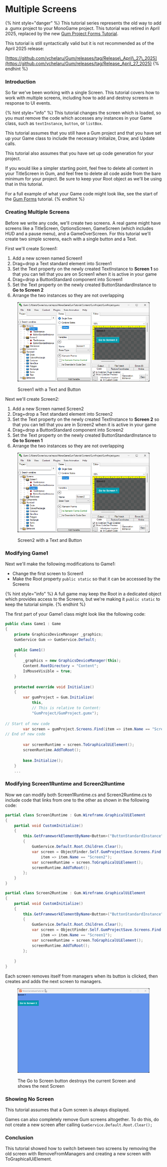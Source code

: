 # Multiple Screens

{% hint style="danger" %}
This tutorial series represents the old way to add a .gumx project to your MonoGame project. This tutorial was  retired in April 2025, replaced by the new [Gum Project Forms Tutorial](../gum-project-forms-tutorial/).

This tutorial is still syntactically valid but it is not recommended as of the April 2025 release:

[https://github.com/vchelaru/Gum/releases/tag/Release\_April\_27\_2025](https://github.com/vchelaru/Gum/releases/tag/Release_April_27_2025)
{% endhint %}

### Introduction

So far we've been working with a single Screen. This tutorial covers how to work with multiple screens, including how to add and destroy screens in response to UI events.

{% hint style="info" %}
This tutorial changes the screen which is loaded, so you must remove the code which accesses any instances in your Game class, such as `textInstance`, `button`, or `listBox`.

This tutorial assumes that you still have a Gum project and that you have set up your Game class to include the necessary Initialize, Draw, and Update calls.

This tutorial also assumes that you have set up code generation for your project.

If you would like a simpler starting point, feel free to delete all content in your TitleScreen in Gum, and feel free to delete all code aside from the bare minimum for your project. Be sure to keep your Root object as we'll be using that in this tutorial.

For a full example of what your Game code might look like, see the start of the [Gum Forms](../../gum-forms/#introduction) tutorial.
{% endhint %}

### Creating Multiple Screens

Before we write any code, we'll create two screens. A real game might have screens like a TitleScreen, OptionsScreen, GameScreen (which includes HUD and a pause menu), and a GameOverScreen. For this tutorial we'll create two simple screens, each with a single button and a Text.

First we'll create Screen1:

1. Add a new screen named Screen1
2. Drag+drop a Text standard element into Screen1
3. Set the Text property on the newly created TextInstance to **Screen 1** so that you can tell that you are on Screen1 when it is active in your game
4. Drag+drop a ButtonStandard component into Screen1
5. Set the Text property on the newly created ButtonStandardInstance to **Go to Screen 2**
6. Arrange the two instances so they are not overlapping

<figure><img src="../../../../.gitbook/assets/image (118).png" alt=""><figcaption><p>Screen1 with a Text and Button</p></figcaption></figure>

Next we'll create Screen2:

1. Add a new Screen named Screen2
2. Drag+drop a Text standard element into Screen2
3. Set the Text property on the newly created TextInstance to **Screen 2** so that you can tell that you are in Screen2 when it is active in your game
4. Drag+drop a ButtonStandard component into Screen2
5. Set the Text property on the newly created ButtonStandardInstance to **Go to Screen 1**
6. Arrange the two instances so they are not overlapping

<figure><img src="../../../../.gitbook/assets/image (119).png" alt=""><figcaption><p>Screen2 with a Text and Button</p></figcaption></figure>

### Modifying Game1

Next we'll make the following modifications to Game1:

* Change the first screen to Screen1
* Make the Root property `public static` so that it can be accessed by the Screens

{% hint style="info" %}
A full game may keep the Root in a dedicated object which provides access to the Screens, but we're making it `public static` to keep the tutorial simple.
{% endhint %}

The first part of your Game1 class might look like the following code:

```csharp
public class Game1 : Game
{
    private GraphicsDeviceManager _graphics;
    GumService Gum => GumService.Default;    

    public Game1()
    {
        _graphics = new GraphicsDeviceManager(this);
        Content.RootDirectory = "Content";
        IsMouseVisible = true;
    }

    protected override void Initialize()
    {
        var gumProject = Gum.Initialize(
            this,
            // This is relative to Content:
            "GumProject/GumProject.gumx");

// Start of new code
        var screen = gumProject.Screens.Find(item => item.Name == "Screen1");
// End of new code

        var screenRuntime = screen.ToGraphicalUiElement();
        screenRuntime.AddToRoot();

        base.Initialize();
    }
    ...
```

### Modifying Screen1Runtime and Screen2Runtime

Now we can modify both Screen1Runtime.cs and Screen2Runtime.cs to include code that links from one to the other as shown in the following code:

```csharp
partial class Screen1Runtime : Gum.Wireframe.GraphicalUiElement
{
    partial void CustomInitialize()
    {
        this.GetFrameworkElementByName<Button>("ButtonStandardInstance").Click += (_, _) =>
        {
            GumService.Default.Root.Children.Clear();
            var screen = ObjectFinder.Self.GumProjectSave.Screens.Find(
                item => item.Name == "Screen2");
            var screenRuntime = screen.ToGraphicalUiElement();
            screenRuntime.AddToRoot();
        };
    }
}
```

```csharp
partial class Screen2Runtime : Gum.Wireframe.GraphicalUiElement
{
    partial void CustomInitialize()
    {
        this.GetFrameworkElementByName<Button>("ButtonStandardInstance").Click += (_, _) =>
        {
            GumService.Default.Root.Children.Clear();
            var screen = ObjectFinder.Self.GumProjectSave.Screens.Find(
                item => item.Name == "Screen1");
            var screenRuntime = screen.ToGraphicalUiElement();
            screenRuntime.AddToRoot();
        };

    }
}
```

Each screen removes itself from managers when its button is clicked, then creates and adds the next screen to managers.

<figure><img src="../../../../.gitbook/assets/24_18 29 52.gif" alt=""><figcaption><p>The Go to Screen button destroys the current Screen and shows the next Screen</p></figcaption></figure>

### Showing No Screen

This tutorial assumes that a Gum screen is always displayed.

Games can also completely remove Gum screens altogether. To do this, do not create a new screen after calling `GumService.Default.Root.Clear();`

### Conclusion

This tutorial showed how to switch between two screens by removing the old screen with RemoveFromManagers and creating a new screen with ToGraphicalUiElement.
